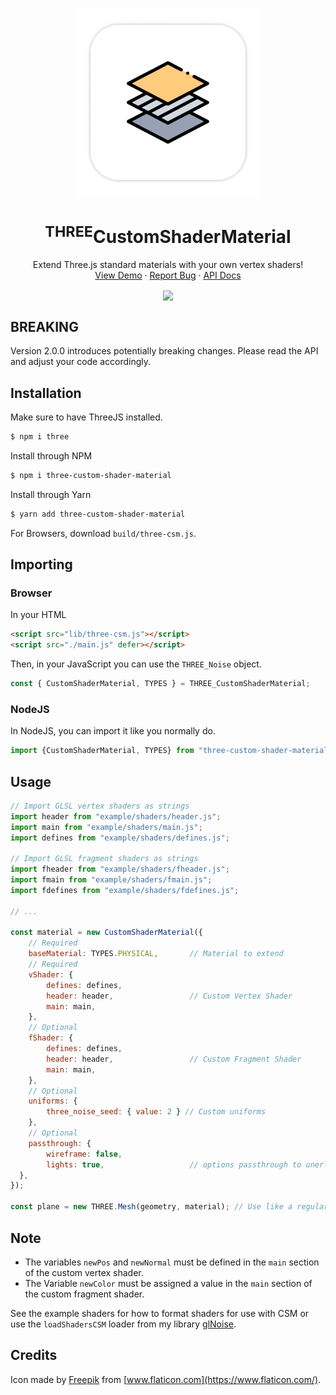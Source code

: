 
<br />
<p align="center">
   <a href="">
        <img src="./Assets/icon.png" alt="Logo" width="300" height="300">
    </a>

  <h1 align="center"><sup>THREE</sup>CustomShaderMaterial</h1>

  <p align="center">
    Extend Three.js standard materials with your own vertex shaders!
    <br />
    <a href="https://farazzshaikh.github.io/THREE-CustomShaderMaterial/example/index.html">View Demo</a>
    ·
    <a href="https://github.com/FarazzShaikh/THREE-CustomShaderMaterial/issues/new">Report Bug</a>
    ·
    <a href="https://farazzshaikh.github.io/THREE-CustomShaderMaterial/">API Docs</a>
  </p>
  <p align="center">
    <a href="https://www.npmjs.com/package/three-custom-shader-material"><img align="center" src="https://img.shields.io/npm/v/three-custom-shader-material?color=cc3534&style=for-the-badge" /></a>
  </p>
</p>

## BREAKING

Version 2.0.0 introduces potentially breaking changes. Please read the API and adjust your code accordingly.

## Installation

Make sure to have ThreeJS installed.
```bash
$ npm i three
```

Install through NPM
```bash
$ npm i three-custom-shader-material
```

Install through Yarn
```bash
$ yarn add three-custom-shader-material
```

For Browsers, download `build/three-csm.js`.

## Importing

### Browser

In your HTML
```html
<script src="lib/three-csm.js"></script>
<script src="./main.js" defer></script>
```

Then, in your JavaScript you can use the `THREE_Noise` object.
```js
const { CustomShaderMaterial, TYPES } = THREE_CustomShaderMaterial;
```

### NodeJS
In NodeJS, you can import it like you normally do.
```js
import {CustomShaderMaterial, TYPES} from "three-custom-shader-material"
```

## Usage

```js
// Import GLSL vertex shaders as strings
import header from "example/shaders/header.js";
import main from "example/shaders/main.js";
import defines from "example/shaders/defines.js";

// Import GLSL fragment shaders as strings
import fheader from "example/shaders/fheader.js";
import fmain from "example/shaders/fmain.js";
import fdefines from "example/shaders/fdefines.js";

// ...

const material = new CustomShaderMaterial({
    // Required
    baseMaterial: TYPES.PHYSICAL,       // Material to extend
    // Required
    vShader: {
        defines: defines,           
        header: header,                 // Custom Vertex Shader
        main: main,
    },
    // Optional
    fShader: {
        defines: defines,           
        header: header,                 // Custom Fragment Shader
        main: main,
    },
    // Optional
    uniforms: { 
        three_noise_seed: { value: 2 } // Custom uniforms
    }, 
    // Optional
    passthrough: {
        wireframe: false,
        lights: true,                   // options passthrough to unerlying material.
  },
});

const plane = new THREE.Mesh(geometry, material); // Use like a regular material
```
## Note

- The variables `newPos` and `newNormal` must be defined in the `main` section of the custom vertex shader. 
- The Variable `newColor` must be assigned a value in the `main` section of the custom fragment shader.

See the example shaders for how to format shaders for use with CSM or use the `loadShadersCSM` loader from my library [glNoise](https://github.com/FarazzShaikh/glNoise).

## Credits

Icon made by [Freepik](https://www.freepik.com) from [www.flaticon.com](https://www.flaticon.com/).
